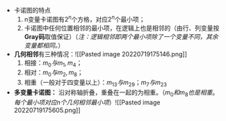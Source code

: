 - 卡诺图的特点
	1. n变量卡诺图有$2^n$个方格，对应$2^n$个最小项；
	2. 卡诺图中任何位置相邻的最小项，在逻辑上也是相邻的（由行、列变量按**Gray码**取值保证）（*注：逻辑相邻即两个最小项除了一个变量不同，其余变量都相同。*）
- **几何相邻**有三种情况：![[Pasted image 20220719175146.png]]
	1. 相接：$m_0与m_1,m_4$；
	2. 相对：$m_0与m_2,m_8$；
	3. 相重（一般对于四变量以上）：$m_{13}与m_{29}；m_7与m_{23}$
- **多变量卡诺图：** 沿对称轴折叠，重叠在一起的为相重。（$m_0和m_8也是相重$。*每个最小项对应n个几何相邻最小项*）![[Pasted image 20220719175605.png]]